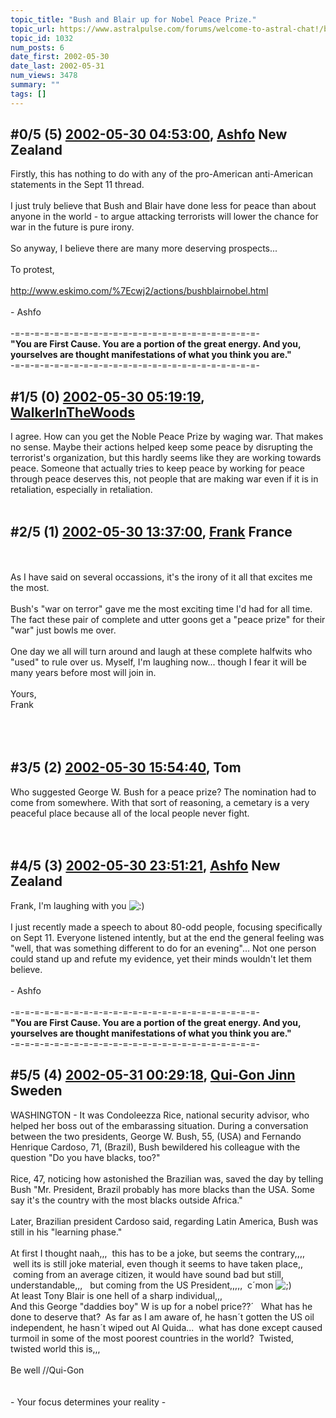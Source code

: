 ```yaml
---
topic_title: "Bush and Blair up for Nobel Peace Prize."
topic_url: https://www.astralpulse.com/forums/welcome-to-astral-chat!/bush-and-blair-up-for-nobel-peace-prize
topic_id: 1032
num_posts: 6
date_first: 2002-05-30
date_last: 2002-05-31
num_views: 3478
summary: ""
tags: []
---
```


## \#0/5 (5) [2002-05-30 04:53:00](https://www.astralpulse.com/forums/index.php?msg=116770), [Ashfo](https://www.astralpulse.com/forums/profile/?u=532) New Zealand ##
<section>
Firstly, this has nothing to do with any of the pro-American anti-American statements in the Sept 11 thread.
<br>
<br>
I just truly believe that Bush and Blair have done less for peace than about anyone in the world - to argue attacking terrorists will lower the chance for war in the future is pure irony.
<br>
<br>
So anyway, I believe there are many more deserving prospects...
<br>
<br>
To protest,
<br>
<br>
<a class="bbc_link" href="http://www.eskimo.com/%7Ecwj2/actions/bushblairnobel.html" rel="noopener" target="_blank">
 http://www.eskimo.com/%7Ecwj2/actions/bushblairnobel.html
</a>
<br>
<br>
- Ashfo
<br>
<br>
-=-=-=-=-=-=-=-=-=-=-=-=-=-=-=-=-=-=-=-=-=-=-=-=-=-
<br>
<b>
 "You are First Cause. You are a portion of the great energy. And you, yourselves are thought manifestations of what you think you are."
</b>
<br>
-=-=-=-=-=-=-=-=-=-=-=-=-=-=-=-=-=-=-=-=-=-=-=-=-=-
</section>

## \#1/5 (0) [2002-05-30 05:19:19](https://www.astralpulse.com/forums/index.php?msg=5867), [WalkerInTheWoods](https://www.astralpulse.com/forums/profile/?u=404)  ##
<section>
I agree. How can you get the Noble Peace Prize by waging war. That makes no sense. Maybe their actions helped keep some peace by disrupting the terrorist's organization, but this hardly seems like they are working towards peace. Someone that actually tries to keep peace by working for peace through peace deserves this, not people that are making war even if it is in retaliation, especially in retaliation.
<br>
<br>
</section>

## \#2/5 (1) [2002-05-30 13:37:00](https://www.astralpulse.com/forums/index.php?msg=5895), [Frank](https://www.astralpulse.com/forums/profile/?u=359) France ##
<section>
<br>
<br>
As I have said on several occassions, it's the irony of it all that excites me the most.
<br>
<br>
Bush's "war on terror" gave me the most exciting time I'd had for all time. The fact these pair of complete and utter goons get a "peace prize" for their "war" just bowls me over.
<br>
<br>
One day we all will turn around and laugh at these complete halfwits who "used" to rule over us. Myself, I'm laughing now... though I fear it will be many years before most will join in.
<br>
<br>
Yours,
<br>
Frank
<br>
<br>
<br>
<br>
</section>

## \#3/5 (2) [2002-05-30 15:54:40](https://www.astralpulse.com/forums/index.php?msg=5902), Tom  ##
<section>
Who suggested George W. Bush for a peace prize? The nomination had to come from somewhere. With that sort of reasoning, a cemetary is a very peaceful place because all of the local people never fight.
<br>
<br>
<br>
</section>

## \#4/5 (3) [2002-05-30 23:51:21](https://www.astralpulse.com/forums/index.php?msg=5938), [Ashfo](https://www.astralpulse.com/forums/profile/?u=532) New Zealand ##
<section>
Frank, I'm laughing with you
<img alt=":)" class="smiley" src="https://www.astralpulse.com/forums/Smileys/fugue/smiley.png" title="Smiley"/>
<br>
<br>
I just recently made a speech to about 80-odd people, focusing specifically on Sept 11. Everyone listened intently, but at the end the general feeling was "well, that was something different to do for an evening"... Not one person could stand up and refute my evidence, yet their minds wouldn't let them believe.
<br>
<br>
- Ashfo
<br>
<br>
-=-=-=-=-=-=-=-=-=-=-=-=-=-=-=-=-=-=-=-=-=-=-=-=-=-
<br>
<b>
 "You are First Cause. You are a portion of the great energy. And you, yourselves are thought manifestations of what you think you are."
</b>
<br>
-=-=-=-=-=-=-=-=-=-=-=-=-=-=-=-=-=-=-=-=-=-=-=-=-=-
</section>

## \#5/5 (4) [2002-05-31 00:29:18](https://www.astralpulse.com/forums/index.php?msg=5939), [Qui-Gon Jinn](https://www.astralpulse.com/forums/profile/?u=303) Sweden ##
<section>
WASHINGTON - It was Condoleezza Rice, national security advisor, who helped her boss out of the embarassing situation. During a conversation between the two presidents, George W. Bush, 55, (USA) and Fernando Henrique Cardoso, 71, (Brazil), Bush bewildered his colleague with the question "Do you have blacks, too?"
<br>
<br>
Rice, 47, noticing how astonished the Brazilian was, saved the day by telling Bush "Mr. President, Brazil probably has more blacks than the USA. Some say it's the country with the most blacks outside Africa."
<br>
<br>
Later, Brazilian president Cardoso said, regarding Latin America, Bush was still in his "learning phase."
<br>
<br>
At first I thought naah,,,  this has to be a joke, but seems the contrary,,,,  well its is still joke material, even though it seems to have taken place,,  coming from an average citizen, it would have sound bad but still, understandable,,,   but coming from the US President,,,,,  c´mon
<img alt=";)" class="smiley" src="https://www.astralpulse.com/forums/Smileys/fugue/wink.png" title="Wink"/>
<br>
At least Tony Blair is one hell of a sharp individual,,,
<br>
And this George "daddies boy" W is up for a nobel price??´   What has he done to deserve that?  As far as I am aware of, he hasn´t gotten the US oil independent, he hasn´t wiped out Al Quida...  what has done except caused turmoil in some of the most poorest countries in the world?  Twisted, twisted world this is,,,
<br>
<br>
Be well //Qui-Gon
<br>
<br>
<br>
- Your focus determines your reality -
</section>
